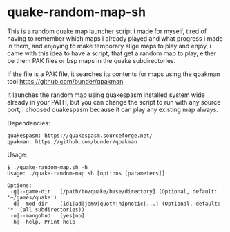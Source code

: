 # quake-random-map-sh

This is a random quake map launcher script i made for myself, tired of having to remember which maps i already played and what progress i made in them, and enjoying to make temporary slige maps to play and enjoy, i came with this idea to have a script, that get a random map to play, either be them PAK files or bsp maps in the quake subdirectories.

If the file is a PAK file, it searches its contents for maps using the qpakman tool https://github.com/bunder/qpakman

It launches the random map using quakespasm installed system wide already in your PATH, but you can change the script to run with any source port, i choosed quakespasm because it can play any existing map always.

Dependencies:
```
quakespasm: https://quakespasm.sourceforge.net/
qpakman: https://github.com/bunder/qpakman
```

Usage:
```
$ ./quake-random-map.sh -h
Usage: ./quake-random-map.sh [options [parameters]]

Options:
 -g|--game-dir   [/path/to/quake/base/directory] (Optional, default: '~/games/quake')
 -d|--mod-dir    [id1|ad|jam9|quoth|hipnotic|...] (Optional, default: '*' (all subdirectories))
 -u|--mangohud   [yes|no]
 -h|--help, Print help
```